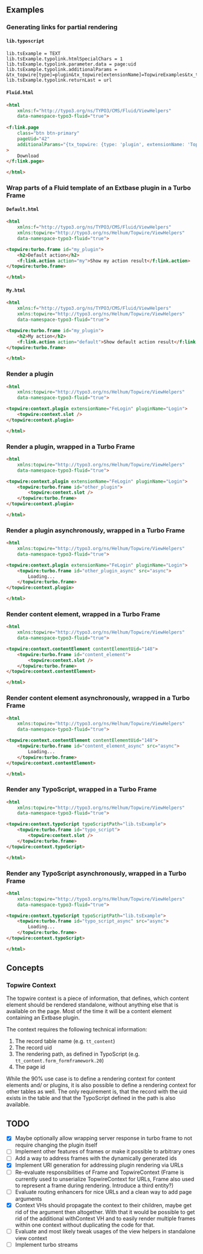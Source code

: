 ## Examples

### Generating links for partial rendering

#### `lib.typoscript`
```
lib.tsExample = TEXT
lib.tsExample.typolink.htmlSpecialChars = 1
lib.tsExample.typolink.parameter.data = page:uid
lib.tsExample.typolink.additionalParams = &tx_topwire[type]=plugin&tx_topwire[extensionName]=TopwireExamples&tx_topwire[pluginName]=Json
lib.tsExample.typolink.returnLast = url
```

#### `Fluid.html`
```html
<html
    xmlns:f="http://typo3.org/ns/TYPO3/CMS/Fluid/ViewHelpers"
    data-namespace-typo3-fluid="true">
    
<f:link.page
    class="btn btn-primary"
    pageUid="42" 
    additionalParams="{tx_topwire: {type: 'plugin', extensionName: 'TopwireExamples', pluginName: 'Json'}}"
>
    Download
</f:link.page>

</html>
```


### Wrap parts of a Fluid template of an Extbase plugin in a Turbo Frame 

#### `Default.html`

```html
<html
    xmlns:f="http://typo3.org/ns/TYPO3/CMS/Fluid/ViewHelpers"
    xmlns:topwire="http://typo3.org/ns/Helhum/Topwire/ViewHelpers"
    data-namespace-typo3-fluid="true">

<topwire:turbo.frame id="my_plugin">
    <h2>Default action</h2>
    <f:link.action action="my">Show my action result</f:link.action>
</topwire:turbo.frame>    

</html>
```

#### `My.html`

```html
<html
    xmlns:f="http://typo3.org/ns/TYPO3/CMS/Fluid/ViewHelpers"
    xmlns:topwire="http://typo3.org/ns/Helhum/Topwire/ViewHelpers"
    data-namespace-typo3-fluid="true">

<topwire:turbo.frame id="my_plugin">
    <h2>My action</h2>
    <f:link.action action="default">Show default action result</f:link.action>
</topwire:turbo.frame>    

</html>
```

### Render a plugin

```html
<html
    xmlns:topwire="http://typo3.org/ns/Helhum/Topwire/ViewHelpers"
    data-namespace-typo3-fluid="true">

<topwire:context.plugin extensionName="FeLogin" pluginName="Login">
    <topwire:context.slot />
</topwire:context.plugin>

</html>
```

### Render a plugin, wrapped in a Turbo Frame

```html
<html
    xmlns:topwire="http://typo3.org/ns/Helhum/Topwire/ViewHelpers"
    data-namespace-typo3-fluid="true">

<topwire:context.plugin extensionName="FeLogin" pluginName="Login">
    <topwire:turbo.frame id="other_plugin">
        <topwire:context.slot />
    </topwire:turbo.frame>
</topwire:context.plugin>

</html>
```

### Render a plugin asynchronously, wrapped in a Turbo Frame

```html
<html
    xmlns:topwire="http://typo3.org/ns/Helhum/Topwire/ViewHelpers"
    data-namespace-typo3-fluid="true">

<topwire:context.plugin extensionName="FeLogin" pluginName="Login">
    <topwire:turbo.frame id="other_plugin_async" src="async">
        Loading...
    </topwire:turbo.frame>
</topwire:context.plugin>

</html>
```

### Render content element, wrapped in a Turbo Frame

```html
<html
    xmlns:topwire="http://typo3.org/ns/Helhum/Topwire/ViewHelpers"
    data-namespace-typo3-fluid="true">

<topwire:context.contentElement contentElementUid="148">
    <topwire:turbo.frame id="content_element">
        <topwire:context.slot />
    </topwire:turbo.frame>
</topwire:context.contentElement>

</html>
```

### Render content element asynchronously, wrapped in a Turbo Frame

```html
<html
    xmlns:topwire="http://typo3.org/ns/Helhum/Topwire/ViewHelpers"
    data-namespace-typo3-fluid="true">

<topwire:context.contentElement contentElementUid="148">
    <topwire:turbo.frame id="content_element_async" src="async">
        Loading...
    </topwire:turbo.frame>
</topwire:context.contentElement>

</html>
```

### Render any TypoScript, wrapped in a Turbo Frame

```html
<html
    xmlns:topwire="http://typo3.org/ns/Helhum/Topwire/ViewHelpers"
    data-namespace-typo3-fluid="true">

<topwire:context.typoScript typoScriptPath="lib.tsExample">
    <topwire:turbo.frame id="typo_script">
        <topwire:context.slot />
    </topwire:turbo.frame>
</topwire:context.typoScript>

</html>
```

### Render any TypoScript asynchronously, wrapped in a Turbo Frame

```html
<html
    xmlns:topwire="http://typo3.org/ns/Helhum/Topwire/ViewHelpers"
    data-namespace-typo3-fluid="true">

<topwire:context.typoScript typoScriptPath="lib.tsExample">
    <topwire:turbo.frame id="typo_script_async" src="async">
        Loading...
    </topwire:turbo.frame>
</topwire:context.typoScript>

</html>
```


## Concepts

### Topwire Context

The topwire context is a piece of information, that defines,
which content element should be rendered standalone, without
anything else that is available on the page.
Most of the time it will be a content element containing an Extbase plugin.

The context requires the following technical information:

1. The record table name (e.g. `tt_content`)
2. The record uid
3. The rendering path, as defined in TypoScript (e.g. `tt_content.form_formframework.20`)
4. The page id

While the 90% use case is to define a rendering context for content elements
and/ or plugins, it is also possible to define a rendering context for
other tables as well. The only requirement is, that the record with the uid
exists in the table and that the TypoScript defined in the path is also available.


## TODO

* [x] Maybe optionally allow wrapping server response in turbo frame to 
      not require changing the plugin itself
* [ ] Implement other features of frames or make it possible to arbitrary ones
* [ ] Add a way to address frames with the dynamically generated ids
* [x] Implement URI generation for addressing plugin rendering via URLs
* [ ] Re-evaluate responsibilities of Frame and TopwireContext
      (Frame is currently used to unserialize TopwireContext for URLs, 
      Frame also used to represent a frame during rendering. Introduce a third entity?)
* [ ] Evaluate routing enhancers for nice URLs and a clean way to add page arguments
* [x] Context VHs should propagate the context to their children, 
      maybe get rid of the argument then altogether. With that it would be
      possible to get rid of the additional withContext VH and to easily render
      multiple frames within one context without duplicating the code for that.
* [ ] Evaluate and most likely tweak usages of the view helpers in standalone view context
* [ ] Implement turbo streams
